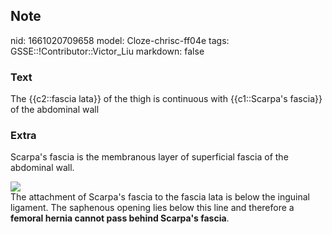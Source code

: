 ## Note
nid: 1661020709658
model: Cloze-chrisc-ff04e
tags: GSSE::!Contributor::Victor_Liu
markdown: false

### Text
The {{c2::fascia lata}} of the thigh is continuous with {{c1::Scarpa's fascia}} of the abdominal wall

### Extra
Scarpa's fascia is the membranous layer of superficial fascia of
the abdominal wall.
<div><img src=
"paste-5e15b8685fb6c8b7228379e4628e8266bc3f10cf.jpg"></div>
<div>
  The attachment of Scarpa's fascia to the fascia lata is below the
  inguinal ligament. The saphenous opening lies below this line and
  therefore a <b>femoral hernia cannot pass behind Scarpa's
  fascia</b>.
</div>
